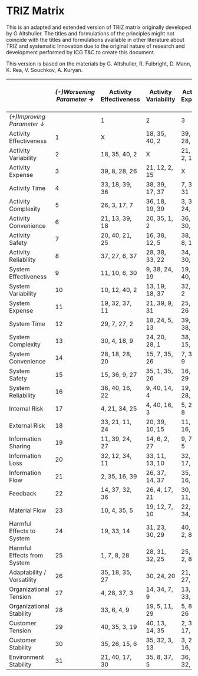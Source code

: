 # TRIZ Matrix
This is an adapted and extended version of TRIZ matrix originally developed by G Altshuller. The titles and formulations of the principles might not coincide with the titles and formulations available in other literature about TRIZ and systematic Innovation due to the original nature of research and development performed by ICG T&C to create this document.

This version is based on the materials by G. Altshuller, R. Fulbright, D. Mann, K. Rea, V. Souchkov, A. Kuryan.

|                             | _(-)Worsening Parameter →_ | Activity Effectiveness | Activity Variability | Activity Expense | Activity Time  | Activity Complexity | Activity Convenience | Activity Safety | Activity Reliability | System Effectiveness | System Variability | System Expense | System Time    | System Complexity | System Convenience | System Safety  | System Reliability | Internal Risk  | External Risk  | Information Sharing | Information Loss | Information Flow | Feedback       | Material Flow  | Harmful Effects to System | Harmful Effects from  System | Adaptability / Versatility | Organizational Tension | Organizational Stability | Customer Tension | Customer Stability | Environment Stability |
| --------------------------- | -------------------------- | ---------------------- | -------------------- | ---------------- | -------------- | ------------------- | -------------------- | --------------- | -------------------- | -------------------- | ------------------ | -------------- | -------------- | ----------------- | ------------------ | -------------- | ------------------ | -------------- | -------------- | ------------------- | ---------------- | ---------------- | -------------- | -------------- | ------------------------- | ---------------------------- | -------------------------- | ---------------------- | ------------------------ | ---------------- | ------------------ | --------------------- |
| _(+)Improving Parameter ↓_  |                            | 1                      | 2                    | 3                | 4              | 5                   | 6                    | 7               | 8                    | 9                    | 10                 | 11             | 12             | 13                | 14                 | 15             | 16                 | 17             | 18             | 19                  | 20               | 21               | 22             | 23             | 24                        | 25                           | 26                         | 27                     | 28                       | 29               | 30                 | 31                    |
| Activity Effectiveness      | 1                          | X                      | 18, 35, 40, 2        | 39, 8, 28, 26    | 33, 18, 39, 36 | 26, 3, 17, 7        | 21, 13, 39, 18       | 20, 40, 21, 25  | 37, 27, 6, 37        | 11, 10, 6, 30        | 10, 12, 40, 2      | 19, 32, 37, 11 | 29, 7, 27, 2   | 30, 4, 18, 9      | 28, 18, 28, 20     | 15, 36, 9, 27  | 36, 40, 16, 22     | 4, 21, 34, 25  | 33, 21, 11, 24 | 11, 39, 24, 27      | 32, 12, 34, 11   | 2, 35, 16, 39    | 14, 37, 32, 36 | 10, 4, 35, 5   | 19, 33, 14                | 1, 7, 8, 28                  | 35, 18, 35, 27             | 4, 28, 37, 3           | 33, 6, 4, 9              | 40, 35, 3, 19    | 35, 26, 15, 6      | 21, 40, 17, 30        |
| Activity Variability        | 2                          | 18, 35, 40, 2          | X                    | 21, 12, 2, 15    | 38, 39, 17, 37 | 36, 18, 19, 39      | 20, 35, 1, 2         | 16, 38, 12, 5   | 28, 38, 33, 22       | 9, 38, 24, 19        | 13, 19, 18, 37     | 21, 39, 9, 31  | 18, 24, 5, 13  | 24, 20, 28, 1     | 15, 7, 35, 26      | 35, 1, 35, 26  | 9, 40, 14, 4       | 4, 40, 16, 3   | 20, 39, 10, 15 | 14, 6, 2, 27        | 33, 11, 13, 10   | 26, 37, 14, 37   | 26, 4, 17, 21  | 19, 12, 7, 10  | 31, 23, 30, 29            | 28, 31, 32, 25               | 30, 24, 20                 | 14, 34, 7, 9           | 19, 5, 11, 29            | 40, 13, 14, 35   | 35, 32, 3, 13      | 35, 8, 37, 5          |
| Activity Expense            | 3                          | 39, 8, 28, 26          | 21, 12, 2, 15        | X                | 7, 39, 9, 31   | 3, 35, 24, 22       | 36, 24, 30, 29       | 38, 33, 8, 16   | 34, 1, 30, 12        | 19, 10, 40, 35       | 32, 23, 2          | 25, 21, 26     | 39, 22, 38, 6  | 38, 28, 15, 14    | 7, 39, 2, 9        | 16, 26, 29     | 19, 3, 28, 40      | 5, 2, 18, 8    | 11, 38, 16, 26 | 9, 7, 19, 5         | 32, 13, 17, 15   | 35, 16, 16, 31   | 30, 9, 11, 17  | 22, 37, 34, 5  | 40, 31, 2, 8              | 25, 16, 2, 8                 | 21, 15, 27, 21             | 13, 14, 33, 1          | 5, 8, 5, 26              | 2, 39, 17, 22    | 3, 25, 16, 35      | 36, 30, 32            |
| Activity Time               | 4                          | 33, 18, 39, 36         | 38, 39, 17, 37       | 7, 39, 9, 31     | X              | 28, 20, 8, 16       | 27, 29, 19, 15       | 17, 29, 26, 9   | 25, 23, 22           | 38, 28, 10           | 12, 16, 18, 23     | 19, 38, 24, 3  | 2, 33, 4, 21   | 38, 34, 11, 30    | 4, 28, 10, 16      | 21, 3, 33, 11  | 29, 2, 19, 22      | 39, 21, 40, 22 | 31, 37, 40, 27 | 2, 31, 26, 27       | 11, 35, 32, 18   | 23, 23, 25, 4    | 4, 19, 2, 11   | 37, 35, 3, 12  | 6, 22, 1, 23              | 28, 14, 29, 34               | 2, 39, 20, 9               | 26, 37, 10, 28         | 35, 32, 25, 24           | 1, 31, 23, 40    | 1, 2, 12, 31       | 27, 35, 7, 1          |
| Activity Complexity         | 5                          | 26, 3, 17, 7           | 36, 18, 19, 39       | 3, 35, 24, 22    | 28, 20, 8, 16  | X                   | 39, 40, 25, 30       | 31, 33, 28, 10  | 5, 36, 8             | 9, 26, 32, 11        | 5, 11, 15, 38      | 6, 28          | 16, 17, 29     | 28, 8, 5          | 15, 32, 33, 40     | 19, 3          | 6, 38, 9, 18       | 23, 14, 38, 28 | 33, 16, 36, 39 | 25, 20, 1, 17       | 33, 37, 19, 15   | 27, 2, 16, 29    | 19, 35, 27, 14 | 6, 25, 21, 10  | 17, 33, 30, 28            | 16, 10, 40, 30               | 8, 10, 26, 9               | 35, 9, 34, 14          | 20, 35, 4, 2             | 27, 39, 40, 16   | 7, 33, 13, 31      | 5, 34, 24, 16         |
| Activity Convenience        | 6                          | 21, 13, 39, 18         | 20, 35, 1, 2         | 36, 24, 30, 29   | 27, 29, 19, 15 | 39, 40, 25, 30      | X                    | 16, 5, 36, 33   | 25, 26, 23, 18       | 1, 10, 33, 6         | 38, 27, 2, 4       | 19, 4, 28, 11  | 8, 21, 36, 5   | 32, 10, 22, 36    | 30, 17, 27, 18     | 21, 26, 40, 23 | 30, 22, 39, 17     | 9, 1, 8, 33    | 34, 11, 37, 9  | 35, 19, 28, 15      | 24, 27, 15, 19   | 13, 15, 31       | 1, 26, 11, 32  | 38, 39, 25, 27 | 34, 18, 24, 18            | 21, 8, 29, 11                | 21, 25, 2, 37              | 20, 31, 5, 16          | 18, 2, 15, 24            | 21, 23, 26, 28   | 36, 9, 18, 17      | 35, 17, 24, 36        |
| Activity Safety             | 7                          | 20, 40, 21, 25         | 16, 38, 12, 5        | 38, 33, 8, 16    | 17, 29, 26, 9  | 31, 33, 28, 10      | 16, 5, 36, 33        | X               | 2, 23, 8, 35         | 17, 23, 32, 18       | 33, 29, 14, 17     | 37, 3, 18, 17  | 30, 20, 21, 39 | 16, 6, 26, 15     | 8, 16, 32, 24      | 11, 7, 23, 4   | 26, 19, 10, 4      | 36, 19, 21, 27 | 4, 25, 30, 10  | 6, 14, 16, 1        | 2, 24, 10, 34    | 35, 37, 10, 34   | 36, 11, 7, 9   | 20, 26, 3, 15  | 37, 14, 35, 12            | 25, 15, 40, 18               | 9, 19, 26, 39              | 20, 34, 22, 2          | 15, 30, 14, 10           | 24, 16, 2, 33    | 14, 36, 35, 4      | 26, 2, 8, 16          |
| Activity Reliability        | 8                          | 37, 27, 6, 37          | 28, 38, 33, 22       | 34, 1, 30, 12    | 25, 23, 22     | 5, 36, 8            | 25, 26, 23, 18       | 2, 23, 8, 35    | X                    | 30, 1, 38, 18        | 39, 24, 8, 16      | 15, 10, 18, 2  | 28, 40, 24, 33 | 16, 39, 7, 18     | 31, 26, 21, 4      | 13, 16, 14, 36 | 10, 7, 9, 4        | 21, 27, 8      | 1, 31, 11, 8   | 32, 16, 6           | 31, 36, 23, 22   | 1, 23, 35, 34    | 19, 29, 9, 29  | 7, 6, 38, 20   | 26, 38, 23, 20            | 35, 3, 35, 38                | 38, 1, 38, 27              | 19, 18, 26, 7          | 15, 16, 32, 10           | 6, 15, 14, 19    | 9, 5, 1, 3         | 33, 40, 12, 28        |
| System Effectiveness        | 9                          | 11, 10, 6, 30          | 9, 38, 24, 19        | 19, 10, 40, 35   | 38, 28, 10     | 9, 26, 32, 11       | 1, 10, 33, 6         | 17, 23, 32, 18  | 30, 1, 38, 18        | X                    | 23, 34, 37, 13     | 11, 29, 36, 7  | 8, 5, 40, 4    | 16, 19, 32, 37    | 25, 9, 1, 11       | 30, 12, 31, 25 | 4, 16, 39          | 32, 6, 29, 19  | 30, 24, 26, 9  | 4, 21, 32, 34       | 4, 20, 33, 38    | 10, 26, 37, 28   | 13, 25, 8, 23  | 1, 20, 25, 5   | 28, 10, 34, 5             | 36, 8, 2, 16                 | 38, 35, 34, 19             | 5, 12, 33, 10          | 26, 11, 17, 40           | 14, 19, 5, 33    | 12, 27, 34, 24     | 10, 19, 37, 33        |
| System Variability          | 10                         | 10, 12, 40, 2          | 13, 19, 18, 37       | 32, 23, 2        | 12, 16, 18, 23 | 5, 11, 15, 38       | 38, 27, 2, 4         | 33, 29, 14, 17  | 39, 24, 8, 16        | 23, 34, 37, 13       | X                  | 17, 40, 14, 26 | 18, 31, 12, 1  | 1, 14, 37         | 33, 31, 8, 7       | 18, 27, 6, 40  | 23, 8, 36, 13      | 36, 11, 29     | 33, 15, 20, 37 | 25, 19, 13, 1       | 14, 38, 40, 4    | 25, 23, 18, 12   | 15, 21, 17, 29 | 29, 10, 17, 23 | 16, 13, 35, 37            | 19, 9, 9, 16                 | 24, 33, 8, 31              | 40, 27, 20, 26         | 39, 12, 27, 17           | 35, 40, 18, 2    | 29, 31, 37, 21     | 37, 36, 3, 29         |
| System Expense              | 11                         | 19, 32, 37, 11         | 21, 39, 9, 31        | 25, 21, 26       | 19, 38, 24, 3  | 6, 28               | 19, 4, 28, 11        | 37, 3, 18, 17   | 15, 10, 18, 2        | 11, 29, 36, 7        | 17, 40, 14, 26     | X              | 16, 40, 36, 39 | 14, 26, 34, 30    | 33, 37, 6, 22      | 13, 17, 23, 15 | 26, 27, 26, 1      | 17, 3, 35, 29  | 33, 38, 21, 14 | 18, 16, 26, 24      | 40, 37, 16, 5    | 31, 22, 18, 25   | 3, 38, 37, 10  | 27, 39, 21, 1  | 24, 10, 35, 17            | 14, 12, 15, 10               | 9, 3, 32, 34               | 18, 27, 25, 28         | 17, 26, 38, 8            | 37, 5, 20, 16    | 38, 8, 23, 8       | 9, 23, 40, 30         |
| System Time                 | 12                         | 29, 7, 27, 2           | 18, 24, 5, 13        | 39, 22, 38, 6    | 2, 33, 4, 21   | 16, 17, 29          | 8, 21, 36, 5         | 30, 20, 21, 39  | 28, 40, 24, 33       | 8, 5, 40, 4          | 18, 31, 12, 1      | 16, 40, 36, 39 | X              | 14, 16, 39, 12    | 34, 28, 18, 38     | 32, 10, 15, 6  | 36, 34, 6, 11      | 37, 33, 5, 11  | 24, 17, 38, 14 | 9, 3, 10            | 12, 2, 23, 32    | 39, 32, 21       | 40, 26, 1, 39  | 8, 5, 25, 12   | 10, 22, 27, 7             | 4, 32, 24, 19                | 11, 28, 22, 18             | 3, 14, 27, 13          | 34, 2, 25, 15            | 36, 3, 31, 8     | 36, 3, 39, 34      | 30, 8, 1, 14          |
| System Complexity           | 13                         | 30, 4, 18, 9           | 24, 20, 28, 1        | 38, 28, 15, 14   | 38, 34, 11, 30 | 28, 8, 5            | 32, 10, 22, 36       | 16, 6, 26, 15   | 16, 39, 7, 18        | 16, 19, 32, 37       | 1, 14, 37          | 14, 26, 34, 30 | 14, 16, 39, 12 | X                 | 33, 15, 12, 34     | 25, 19, 35, 28 | 34, 4, 32, 6       | 21, 38, 29, 36 | 31, 10, 37, 31 | 40, 4, 27, 22       | 9, 37, 7, 14     | 35, 12, 26, 11   | 35, 25, 21, 6  | 1, 24, 15      | 35, 4, 28, 33             | 40, 8, 2, 5                  | 25, 15, 5, 14              | 10, 20, 30, 12         | 3, 8, 25, 5              | 4, 10, 30, 35    | 29, 6, 40, 16      | 4, 5, 39, 33          |
| System Convenience          | 14                         | 28, 18, 28, 20         | 15, 7, 35, 26        | 7, 39, 2, 9      | 4, 28, 10, 16  | 15, 32, 33, 40      | 30, 17, 27, 18       | 8, 16, 32, 24   | 31, 26, 21, 4        | 25, 9, 1, 11         | 33, 31, 8, 7       | 33, 37, 6, 22  | 34, 28, 18, 38 | 33, 15, 12, 34    | X                  | 19, 5, 20, 12  | 1, 33, 34          | 40, 38, 29, 14 | 4, 37, 19, 2   | 35, 10, 18, 8       | 8, 7, 9, 13      | 34, 39, 15, 30   | 1, 25, 37, 3   | 32, 1, 37, 23  | 37, 7, 24, 35             | 30, 29, 10, 13               | 19, 40, 20, 4              | 18, 17, 29, 30         | 37, 23, 6, 37            | 22, 17, 39, 8    | 8, 6, 21, 40       | 34, 30, 2, 30         |
| System Safety               | 15                         | 15, 36, 9, 27          | 35, 1, 35, 26        | 16, 26, 29       | 21, 3, 33, 11  | 19, 3               | 21, 26, 40, 23       | 11, 7, 23, 4    | 13, 16, 14, 36       | 30, 12, 31, 25       | 18, 27, 6, 40      | 13, 17, 23, 15 | 32, 10, 15, 6  | 25, 19, 35, 28    | 19, 5, 20, 12      | X              | 8, 38, 18, 24      | 39, 4, 16, 1   | 40, 2, 37, 3   | 16, 20, 38, 19      | 40, 33, 13, 29   | 17, 27, 22, 35   | 32, 40, 30, 12 | 14, 36, 13, 32 | 1, 28, 15, 30             | 31, 10, 12, 24               | 1, 20, 9, 1                | 2, 13, 37, 40          | 1, 34, 30, 16            | 2, 20, 18, 12    | 21, 10, 3, 17      | 3, 9, 11              |
| System Reliability          | 16                         | 36, 40, 16, 22         | 9, 40, 14, 4         | 19, 3, 28, 40    | 29, 2, 19, 22  | 6, 38, 9, 18        | 30, 22, 39, 17       | 26, 19, 10, 4   | 10, 7, 9, 4          | 4, 16, 39            | 23, 8, 36, 13      | 26, 27, 26, 1  | 36, 34, 6, 11  | 34, 4, 32, 6      | 1, 33, 34          | 8, 38, 18, 24  | X                  | 5, 3, 24, 25   | 34, 21, 33, 19 | 5, 15, 8, 35        | 8, 25, 21, 9     | 11, 6, 27, 16    | 9, 31, 23, 2   | 8, 16, 1, 15   | 23, 40, 30, 7             | 16, 21, 34                   | 28, 38, 6, 13              | 28, 9, 20, 4           | 14, 34, 27, 31           | 36, 34, 8, 25    | 18, 12, 9, 19      | 33, 21, 26, 27        |
| Internal Risk               | 17                         | 4, 21, 34, 25          | 4, 40, 16, 3         | 5, 2, 18, 8      | 39, 21, 40, 22 | 23, 14, 38, 28      | 9, 1, 8, 33          | 36, 19, 21, 27  | 21, 27, 8            | 32, 6, 29, 19        | 36, 11, 29         | 17, 3, 35, 29  | 37, 33, 5, 11  | 21, 38, 29, 36    | 40, 38, 29, 14     | 39, 4, 16, 1   | 5, 3, 24, 25       | X              | 35, 21, 21, 7  | 8, 38, 30, 26       | 10, 23, 39, 18   | 16, 12, 1, 30    | 26, 31, 30, 3  | 38, 32, 19, 16 | 5, 8, 16, 21              | 19, 20, 26                   | 33, 8, 31, 15              | 8, 33, 24              | 27, 5, 19, 13            | 31, 1, 40, 28    | 17, 30, 14, 11     | 4, 33, 2              |
| External Risk               | 18                         | 33, 21, 11, 24         | 20, 39, 10, 15       | 11, 38, 16, 26   | 31, 37, 40, 27 | 33, 16, 36, 39      | 34, 11, 37, 9        | 4, 25, 30, 10   | 1, 31, 11, 8         | 30, 24, 26, 9        | 33, 15, 20, 37     | 33, 38, 21, 14 | 24, 17, 38, 14 | 31, 10, 37, 31    | 4, 37, 19, 2       | 40, 2, 37, 3   | 34, 21, 33, 19     | 35, 21, 21, 7  | X              | 26, 1, 23, 16       | 10, 3, 15, 34    | 15, 25, 22, 13   | 37, 12, 21, 3  | 36, 12, 27, 36 | 9, 4, 10, 22              | 1, 2, 16, 35                 | 36, 10, 27, 1              | 30, 29, 4, 37          | 16, 17, 10, 5            | 30, 27, 28, 31   | 24, 4, 20, 1       | 13, 29, 6, 8          |
| Information Sharing         | 19                         | 11, 39, 24, 27         | 14, 6, 2, 27         | 9, 7, 19, 5      | 2, 31, 26, 27  | 25, 20, 1, 17       | 35, 19, 28, 15       | 6, 14, 16, 1    | 32, 16, 6            | 4, 21, 32, 34        | 25, 19, 13, 1      | 18, 16, 26, 24 | 9, 3, 10       | 40, 4, 27, 22     | 35, 10, 18, 8      | 16, 20, 38, 19 | 5, 15, 8, 35       | 8, 38, 30, 26  | 26, 1, 23, 16  | X                   | 12, 19, 31       | 24, 20, 33, 13   | 37, 24, 13, 16 | 13, 3, 37, 29  | 38, 25, 1, 29             | 36, 5, 22, 28                | 27, 34, 27, 21             | 21, 2, 29, 7           | 34, 40, 40, 35           | 40, 22, 33, 1    | 3, 4, 19, 15       | 38, 31, 30, 5         |
| Information Loss            | 20                         | 32, 12, 34, 11         | 33, 11, 13, 10       | 32, 13, 17, 15   | 11, 35, 32, 18 | 33, 37, 19, 15      | 24, 27, 15, 19       | 2, 24, 10, 34   | 31, 36, 23, 22       | 4, 20, 33, 38        | 14, 38, 40, 4      | 40, 37, 16, 5  | 12, 2, 23, 32  | 9, 37, 7, 14      | 8, 7, 9, 13        | 40, 33, 13, 29 | 8, 25, 21, 9       | 10, 23, 39, 18 | 10, 3, 15, 34  | 12, 19, 31          | X                | 9, 7, 38, 22     | 4, 28, 37, 31  | 29, 13, 23, 35 | 37, 7, 6, 39              | 11, 40, 4, 9                 | 13, 20, 26, 27             | 34, 6, 39, 25          | 31, 39, 27               | 32, 23, 24, 2    | 38, 39, 26, 27     | 20, 33, 10            |
| Information Flow            | 21                         | 2, 35, 16, 39          | 26, 37, 14, 37       | 35, 16, 16, 31   | 23, 23, 25, 4  | 27, 2, 16, 29       | 13, 15, 31           | 35, 37, 10, 34  | 1, 23, 35, 34        | 10, 26, 37, 28       | 25, 23, 18, 12     | 31, 22, 18, 25 | 39, 32, 21     | 35, 12, 26, 11    | 34, 39, 15, 30     | 17, 27, 22, 35 | 11, 6, 27, 16      | 16, 12, 1, 30  | 15, 25, 22, 13 | 24, 20, 33, 13      | 9, 7, 38, 22     | X                | 33, 39, 7      | 7, 22, 40, 1   | 38, 16, 3, 7              | 4, 16, 34, 40                | 18, 38, 12, 14             | 19, 27, 16, 33         | 32, 22, 26, 24           | 37, 20, 4, 29    | 30, 24, 40, 19     | 28, 17, 2, 40         |
| Feedback                    | 22                         | 14, 37, 32, 36         | 26, 4, 17, 21        | 30, 9, 11, 17    | 4, 19, 2, 11   | 19, 35, 27, 14      | 1, 26, 11, 32        | 36, 11, 7, 9    | 19, 29, 9, 29        | 13, 25, 8, 23        | 15, 21, 17, 29     | 3, 38, 37, 10  | 40, 26, 1, 39  | 35, 25, 21, 6     | 1, 25, 37, 3       | 32, 40, 30, 12 | 9, 31, 23, 2       | 26, 31, 30, 3  | 37, 12, 21, 3  | 37, 24, 13, 16      | 4, 28, 37, 31    | 33, 39, 7        | X              | 14, 31, 13, 19 | 37, 5, 18, 21             | 22, 30, 24, 37               | 15, 14, 1, 37              | 23, 2, 23, 27          | 5, 12, 7                 | 36, 33, 38, 26   | 5, 8, 23, 37       | 36, 10, 31, 4         |
| Material Flow               | 23                         | 10, 4, 35, 5           | 19, 12, 7, 10        | 22, 37, 34, 5    | 37, 35, 3, 12  | 6, 25, 21, 10       | 38, 39, 25, 27       | 20, 26, 3, 15   | 7, 6, 38, 20         | 1, 20, 25, 5         | 29, 10, 17, 23     | 27, 39, 21, 1  | 8, 5, 25, 12   | 1, 24, 15         | 32, 1, 37, 23      | 14, 36, 13, 32 | 8, 16, 1, 15       | 38, 32, 19, 16 | 36, 12, 27, 36 | 13, 3, 37, 29       | 29, 13, 23, 35   | 7, 22, 40, 1     | 14, 31, 13, 19 | X              | 30, 2, 7, 28              | 39, 8, 35, 30                | 21, 19, 9, 27              | 24, 38, 33, 6          | 19, 16, 28, 36           | 25, 32, 15       | 30, 3, 11, 20      | 2, 3, 13, 3           |
| Harmful Effects to System   | 24                         | 19, 33, 14             | 31, 23, 30, 29       | 40, 31, 2, 8     | 6, 22, 1, 23   | 17, 33, 30, 28      | 34, 18, 24, 18       | 37, 14, 35, 12  | 26, 38, 23, 20       | 28, 10, 34, 5        | 16, 13, 35, 37     | 24, 10, 35, 17 | 10, 22, 27, 7  | 35, 4, 28, 33     | 37, 7, 24, 35      | 1, 28, 15, 30  | 23, 40, 30, 7      | 5, 8, 16, 21   | 9, 4, 10, 22   | 38, 25, 1, 29       | 37, 7, 6, 39     | 38, 16, 3, 7     | 37, 5, 18, 21  | 30, 2, 7, 28   | X                         | 19, 11, 32, 34               | 35, 17, 11, 7              | 29, 33, 32, 31         | 7, 35, 25, 27            | 34, 25, 12, 32   | 33, 24, 19, 31     | 35, 10, 37, 24        |
| Harmful Effects from System | 25                         | 1, 7, 8, 28            | 28, 31, 32, 25       | 25, 16, 2, 8     | 28, 14, 29, 34 | 16, 10, 40, 30      | 21, 8, 29, 11        | 25, 15, 40, 18  | 35, 3, 35, 38        | 36, 8, 2, 16         | 19, 9, 9, 16       | 14, 12, 15, 10 | 4, 32, 24, 19  | 40, 8, 2, 5       | 30, 29, 10, 13     | 31, 10, 12, 24 | 16, 21, 34         | 19, 20, 26     | 1, 2, 16, 35   | 36, 5, 22, 28       | 11, 40, 4, 9     | 4, 16, 34, 40    | 22, 30, 24, 37 | 39, 8, 35, 30  | 19, 11, 32, 34            | X                            | 23, 40, 2, 35              | 23, 36, 10, 13         | 38, 7, 4, 33             | 9, 2, 25, 38     | 11, 36, 36, 39     | 10, 40, 19, 9         |
| Adaptability / Versatility  | 26                         | 35, 18, 35, 27         | 30, 24, 20           | 21, 15, 27, 21   | 2, 39, 20, 9   | 8, 10, 26, 9        | 21, 25, 2, 37        | 9, 19, 26, 39   | 38, 1, 38, 27        | 38, 35, 34, 19       | 24, 33, 8, 31      | 9, 3, 32, 34   | 11, 28, 22, 18 | 25, 15, 5, 14     | 19, 40, 20, 4      | 1, 20, 9, 1    | 28, 38, 6, 13      | 33, 8, 31, 15  | 36, 10, 27, 1  | 27, 34, 27, 21      | 13, 20, 26, 27   | 18, 38, 12, 14   | 15, 14, 1, 37  | 21, 19, 9, 27  | 35, 17, 11, 7             | 23, 40, 2, 35                | X                          | 25, 17, 8, 17          | 13, 34, 1, 3             | 2, 30, 17, 1     | 10, 9, 15, 9       | 17, 38, 16, 21        |
| Organizational Tension      | 27                         | 4, 28, 37, 3           | 14, 34, 7, 9         | 13, 14, 33, 1    | 26, 37, 10, 28 | 35, 9, 34, 14       | 20, 31, 5, 16        | 20, 34, 22, 2   | 19, 18, 26, 7        | 5, 12, 33, 10        | 40, 27, 20, 26     | 18, 27, 25, 28 | 3, 14, 27, 13  | 10, 20, 30, 12    | 18, 17, 29, 30     | 2, 13, 37, 40  | 28, 9, 20, 4       | 8, 33, 24      | 30, 29, 4, 37  | 21, 2, 29, 7        | 34, 6, 39, 25    | 19, 27, 16, 33   | 23, 2, 23, 27  | 24, 38, 33, 6  | 29, 33, 32, 31            | 23, 36, 10, 13               | 25, 17, 8, 17              | X                      | 13, 18, 37               | 37, 3, 32, 2     | 28, 13, 17, 40     | 17, 30, 6             |
| Organizational Stability    | 28                         | 33, 6, 4, 9            | 19, 5, 11, 29        | 5, 8, 5, 26      | 35, 32, 25, 24 | 20, 35, 4, 2        | 18, 2, 15, 24        | 15, 30, 14, 10  | 15, 16, 32, 10       | 26, 11, 17, 40       | 39, 12, 27, 17     | 17, 26, 38, 8  | 34, 2, 25, 15  | 3, 8, 25, 5       | 37, 23, 6, 37      | 1, 34, 30, 16  | 14, 34, 27, 31     | 27, 5, 19, 13  | 16, 17, 10, 5  | 34, 40, 40, 35      | 31, 39, 27       | 32, 22, 26, 24   | 5, 12, 7       | 19, 16, 28, 36 | 7, 35, 25, 27             | 38, 7, 4, 33                 | 13, 34, 1, 3               | 13, 18, 37             | X                        | 38, 14, 14, 10   | 26, 30, 29, 21     | 13, 32, 40, 3         |
| Customer Tension            | 29                         | 40, 35, 3, 19          | 40, 13, 14, 35       | 2, 39, 17, 22    | 1, 31, 23, 40  | 27, 39, 40, 16      | 21, 23, 26, 28       | 24, 16, 2, 33   | 6, 15, 14, 19        | 14, 19, 5, 33        | 35, 40, 18, 2      | 37, 5, 20, 16  | 36, 3, 31, 8   | 4, 10, 30, 35     | 22, 17, 39, 8      | 2, 20, 18, 12  | 36, 34, 8, 25      | 31, 1, 40, 28  | 30, 27, 28, 31 | 40, 22, 33, 1       | 32, 23, 24, 2    | 37, 20, 4, 29    | 36, 33, 38, 26 | 25, 32, 15     | 34, 25, 12, 32            | 9, 2, 25, 38                 | 2, 30, 17, 1               | 37, 3, 32, 2           | 38, 14, 14, 10           | X                | 14, 6, 5, 1        | 22, 18, 4, 38         |
| Customer Stability          | 30                         | 35, 26, 15, 6          | 35, 32, 3, 13        | 3, 25, 16, 35    | 1, 2, 12, 31   | 7, 33, 13, 31       | 36, 9, 18, 17        | 14, 36, 35, 4   | 9, 5, 1, 3           | 12, 27, 34, 24       | 29, 31, 37, 21     | 38, 8, 23, 8   | 36, 3, 39, 34  | 29, 6, 40, 16     | 8, 6, 21, 40       | 21, 10, 3, 17  | 18, 12, 9, 19      | 17, 30, 14, 11 | 24, 4, 20, 1   | 3, 4, 19, 15        | 38, 39, 26, 27   | 30, 24, 40, 19   | 5, 8, 23, 37   | 30, 3, 11, 20  | 33, 24, 19, 31            | 11, 36, 36, 39               | 10, 9, 15, 9               | 28, 13, 17, 40         | 26, 30, 29, 21           | 14, 6, 5, 1      | X                  | 39, 18, 32, 23        |
| Environment Stability       | 31                         | 21, 40, 17, 30         | 35, 8, 37, 5         | 36, 30, 32,      | 27, 35, 7, 1   | 5, 34, 24, 16       | 35, 17, 24, 36       | 26, 2, 8, 16    | 33, 40, 12, 28       | 10, 19, 37, 33       | 37, 36, 3, 29      | 9, 23, 40, 30  | 30, 8, 1, 14   | 4, 5, 39, 33      | 34, 30, 2, 30      | 3, 9, 11       | 33, 21, 26, 27     | 4, 33, 2       | 13, 29, 6, 8   | 38, 31, 30, 5       | 20, 33, 10       | 28, 17, 2, 40    | 36, 10, 31, 4  | 2, 3, 13, 3    | 35, 10, 37, 24            | 10, 40, 19, 9                | 17, 38, 16, 21             | 17, 30, 6              | 13, 32, 40, 3            | 22, 18, 4, 38    | 39, 18, 32, 23     | X                     |

